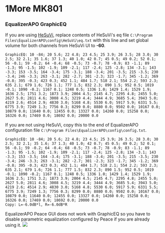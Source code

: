 # 1More MK801
### EqualizerAPO GraphicEQ
If you are using [HeSuVi](https://sourceforge.net/projects/hesuvi/), replace contents of HeSuVi's eq file `C:\Program Files\EqualizerAPO\config\HeSuVi\eq.txt` with this line and set global volume for both channels from HeSuVi UI to **-60**.
```
GraphicEQ: 10 -84; 20 5.6; 22 4.8; 23 4.5; 25 3.9; 26 3.5; 28 3.0; 30 2.5; 32 2.1; 35 1.6; 37 1.3; 40 1.0; 42 0.7; 45 0.5; 49 0.2; 52 0.1; 56 -0.1; 59 -0.2; 64 -0.4; 68 -0.5; 73 -0.7; 78 -0.9; 83 -1.1; 89 -1.3; 95 -1.5; 102 -1.9; 109 -2.1; 117 -2.4; 125 -2.8; 134 -3.1; 143 -3.3; 153 -3.5; 164 -3.4; 175 -3.1; 188 -3.4; 201 -3.5; 215 -3.5; 230 -3.4; 246 -3.3; 263 -3.1; 282 -2.7; 301 -2.3; 323 -1.7; 345 -1.2; 369 -0.8; 395 -0.3; 423 0.3; 452 1.1; 484 1.7; 518 2.1; 554 2.2; 593 2.3; 635 2.1; 679 1.6; 726 1.1; 777 1.5; 832 2.3; 890 1.5; 952 0.5; 1019 -0.1; 1090 -0.2; 1167 0.1; 1248 0.5; 1336 1.0; 1429 1.4; 1529 1.9; 1636 2.5; 1751 3.2; 1873 3.9; 2004 4.5; 2145 4.7; 2295 4.8; 2455 5.0; 2627 5.0; 2811 4.6; 3008 4.5; 3219 4.4; 3444 4.9; 3685 5.4; 3943 5.0; 4219 2.6; 4514 2.9; 4830 3.0; 5168 4.8; 5530 6.0; 5917 5.9; 6331 5.5; 6775 3.9; 7249 1.3; 7756 0.3; 8299 0.0; 8880 0.0; 9502 0.0; 10167 0.0; 10879 0.0; 11640 0.0; 12455 0.0; 13327 0.0; 14260 0.0; 15258 0.0; 16326 0.0; 17469 0.0; 18692 0.0; 20000 0.0
```
If you are not using HeSuVi, copy this to the end of EqualizerAPO configuration file `C:\Program Files\EqualizerAPO\config\config.txt`.
```
GraphicEQ: 10 -84; 20 5.6; 22 4.8; 23 4.5; 25 3.9; 26 3.5; 28 3.0; 30 2.5; 32 2.1; 35 1.6; 37 1.3; 40 1.0; 42 0.7; 45 0.5; 49 0.2; 52 0.1; 56 -0.1; 59 -0.2; 64 -0.4; 68 -0.5; 73 -0.7; 78 -0.9; 83 -1.1; 89 -1.3; 95 -1.5; 102 -1.9; 109 -2.1; 117 -2.4; 125 -2.8; 134 -3.1; 143 -3.3; 153 -3.5; 164 -3.4; 175 -3.1; 188 -3.4; 201 -3.5; 215 -3.5; 230 -3.4; 246 -3.3; 263 -3.1; 282 -2.7; 301 -2.3; 323 -1.7; 345 -1.2; 369 -0.8; 395 -0.3; 423 0.3; 452 1.1; 484 1.7; 518 2.1; 554 2.2; 593 2.3; 635 2.1; 679 1.6; 726 1.1; 777 1.5; 832 2.3; 890 1.5; 952 0.5; 1019 -0.1; 1090 -0.2; 1167 0.1; 1248 0.5; 1336 1.0; 1429 1.4; 1529 1.9; 1636 2.5; 1751 3.2; 1873 3.9; 2004 4.5; 2145 4.7; 2295 4.8; 2455 5.0; 2627 5.0; 2811 4.6; 3008 4.5; 3219 4.4; 3444 4.9; 3685 5.4; 3943 5.0; 4219 2.6; 4514 2.9; 4830 3.0; 5168 4.8; 5530 6.0; 5917 5.9; 6331 5.5; 6775 3.9; 7249 1.3; 7756 0.3; 8299 0.0; 8880 0.0; 9502 0.0; 10167 0.0; 10879 0.0; 11640 0.0; 12455 0.0; 13327 0.0; 14260 0.0; 15258 0.0; 16326 0.0; 17469 0.0; 18692 0.0; 20000 0.0
Copy: L=-6.0dB*l, R=-6.0dB*R
```
EqualizerAPO Peace GUI does not work with GraphicEQ so you have to disable parametric equalization configured by Peace if you are already using it.
![](https://raw.githubusercontent.com/jaakkopasanen/AutoEq/master/results/onear/SBAF-Serious/innerfidelity/1More%20MK801/1More%20MK801.png)
